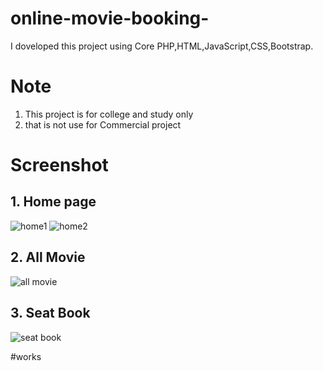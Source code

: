 # online-movie-booking-
I doveloped this project using Core PHP,HTML,JavaScript,CSS,Bootstrap.

# Note
1. This project is for college and study only
2. that is not use for Commercial project

# Screenshot

## 1. Home page ##
![home1](https://user-images.githubusercontent.com/104883953/167260990-670d3197-5c62-44bc-b821-fcc8d0efd36d.jpg)
![home2](https://user-images.githubusercontent.com/104883953/167261156-947f1206-6d2f-48c5-b3ba-319ff50b2e95.jpg)

## 2. All Movie ##
![all movie](https://user-images.githubusercontent.com/104883953/167261026-0c6d020e-7963-4e33-85e9-97b2b118d2e6.jpg)

## 3. Seat Book ##
![seat book](https://user-images.githubusercontent.com/104883953/167261039-e45bb084-ed5a-4b43-b8d2-132a16100d41.jpg)

#works
